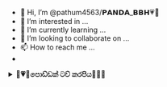 - 👋 Hi, I’m @pathum4563/𝗣𝗔𝗡𝗗𝗔_𝗕𝗕𝗛💗🍃
- 👀 I’m interested in ...
- 🌱 I’m currently learning ...
- 💞️ I’m looking to collaborate on ...
- 📫 How to reach me ...
- <div align="center">
<details>
    <summary>🍃<b>💗🌻පොඩ්ඩක් ටච් කරපිය🌻💗</b>🌿</b></summary>

  
<div align="center">
</p>


## [![Typing SVG](https://readme-typing-svg.herokuapp.com?font=Rockstar-ExtraBold&color=F00&lines=WELCOME+TO+@PATHUM+4563+GIT+HUB+ECCOUNT.;POWERD+BY+PANDA+BBH+OFC;💓+❤+💗+🍃+😎🎧;ʜᴇʟʟᴏᴇ+ᴍᴏᴋᴏ+ᴡᴇᴍɴʀ+ɪᴛʜɪᴍ;𝘛𝘏𝘈𝘕𝘒𝘚+𝘍𝘙𝘖+𝘝𝘐𝘚𝘐𝘛𝘐𝘕𝘎+𝘔𝘠+𝘎𝘐𝘛)](https://git.io/typing-svg)

   <p align="center">
<a href="https://github.com">
    <img src="https://i.ibb.co/D8RgjfN/IMG-20231006-WA0009.jpg">
  </a>
  

# PANDA BBH OFFICIAL ACC

> Panda BBH🌻 MD Bot is a multipurpose WhatsApp bot using library!
>
>

 ### 🌿💗mokuth karannepa harithee 😩🥀
       
●.  ***🎼🎵ɴʜ ɴʜ ᴍᴏᴋᴜᴛʜ ɴʜ [#😏බායිම්](https://github.com/PATHUMH4563/-Queen-Nethu-MD-Bot-/fork)***
    
 

   # 😍 Hellow bokkh doni sanipenda ithim....
    
<details close>
<summary>dabd8353-a56d-4c97-a476-78e49c8627e5</summary>
⃫▞▞▞▞𝐎⃞𝐅𝐅𝐈𝐂𝐈𝐀𝐋 ⃪𝐁⃞𝐎𝐓 ⃪𝐆𝐑⃞𝐎𝐔𝐏▞▞▞▞

💟⃞⃡🌿⃡⃟➩🆆⃞🅴⃞🅻⃞🅻⃞ ⃭〲׀🅲⃞🅾🅼⃞🅴⃞🌹⃞⃟♥⃢⃥⃦⃪⃫⃩⃕⃔💫

*♦️🌼⃞මෙය ස්වයංක්‍රීය බොට් ගෲපකී..*

*♦️🌼⃞මෙයින් ඔබට අවශ්‍ය song,video,photo,සහ තවත් දේ ලබාගත හැක...*

*♦️⃞🌼මෙහි සිටින බොට් වැඩද බැලීමට .alive යන කමාන්ඩ් එක භාවිතා කරන්න...*

*♦️⃞🌼බොට්ගේ මෙනූ එක ගැනීම සදහා .menu භාවිතා කරන්න...*

♦️⃦⃞🥀⃝𝐃𝐨𝐧𝐭 𝐒𝐡𝐚𝐫𝐞 𝐆𝐫𝐨𝐮𝐩 𝐋𝐢𝐧𝐤⃜
♦️⃞⃦🥀⃝𝐃𝐨𝐧𝐭 +18 𝐕𝐢𝐝𝐞𝐨𝐬⃛
♦️⃦⃞🥀⃝𝐃𝐨𝐧𝐭 +18 𝐒𝐭𝐢𝐜𝐤𝐞𝐫⃜
♦️⃦⃞🥀⃝𝐃𝐨𝐧𝐭 𝐒𝐩𝐚𝐦⃜
♦️⃞⃦🥀⃝𝐃𝐨𝐧𝐭 𝐑𝐞𝐩𝐨𝐫𝐭 𝐆𝐫𝐨𝐮𝐩⃜

*♦️⃞🌼එකම කමාන්ඩ් එක නැවත නැවත භාවිතා නොකරන්න...*

*♦️🌼⃞කමාන්ඩ් භාවිතා කිරීමේදී ඉදිරියට තිත තිබීම අත්‍යවශ්‍ය වේ...*

_♦️⃞🌼උදා ÷ ``` .song පිපුනාද දුර ඈත_
            
🎧💫𝗜𝗡𝗩𝗜𝗧𝗘_𝗟𝗜𝗡𝗞➝🌎 

*https://chat.whatsapp.com/HV3Yu7ukP3J0ygRsepxBB8*
~_💫➩ඔබට හැකිතාක්  👆👆 ʟɪɴᴋ ꜱʜᴀɪʀ කර අපට සහය දක්වන්න...🌿💟_~

*❈❈❈❈❈❈ᴛʜᴀɴx...🎧➝🌎➝🌼*
<!---
pathum4563/pathum4563 is a ✨ special ✨ repository because its `README.md` (this file) appears on your GitHub profile.
You can click the Preview link to take a look at your changes.
--->
